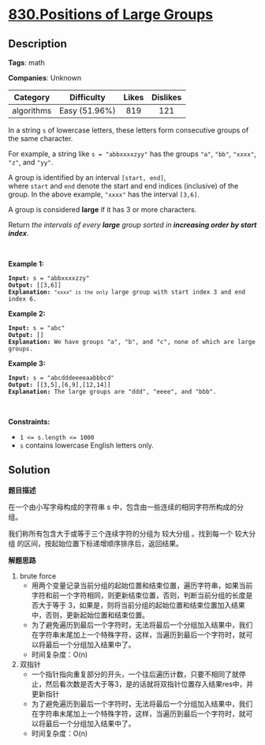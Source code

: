 # [830.Positions of Large Groups](https://leetcode.com/problems/positions-of-large-groups/description/)

## Description

**Tags**: math

**Companies**: Unknown

|  Category  |  Difficulty   | Likes | Dislikes |
| :--------: | :-----------: | :---: | :------: |
| algorithms | Easy (51.96%) |  819  |   121    |

<p>In a string <code><font face="monospace">s</font></code>&nbsp;of lowercase letters, these letters form consecutive groups of the same character.</p>
<p>For example, a string like <code>s = &quot;abbxxxxzyy&quot;</code> has the groups <code>&quot;a&quot;</code>, <code>&quot;bb&quot;</code>, <code>&quot;xxxx&quot;</code>, <code>&quot;z&quot;</code>, and&nbsp;<code>&quot;yy&quot;</code>.</p>
<p>A group is identified by an interval&nbsp;<code>[start, end]</code>, where&nbsp;<code>start</code>&nbsp;and&nbsp;<code>end</code>&nbsp;denote the start and end&nbsp;indices (inclusive) of the group. In the above example,&nbsp;<code>&quot;xxxx&quot;</code>&nbsp;has the interval&nbsp;<code>[3,6]</code>.</p>
<p>A group is considered&nbsp;<strong>large</strong>&nbsp;if it has 3 or more characters.</p>
<p>Return&nbsp;<em>the intervals of every <strong>large</strong> group sorted in&nbsp;<strong>increasing order by start index</strong></em>.</p>
<p>&nbsp;</p>
<p><strong class="example">Example 1:</strong></p>
<pre><code><strong>Input:</strong> s = &quot;abbxxxxzzy&quot;
<strong>Output:</strong> [[3,6]]
<strong>Explanation:</strong> <code>&quot;xxxx&quot; is the only </code>large group with start index 3 and end index 6.</code></pre>
<p><strong class="example">Example 2:</strong></p>
<pre><code><strong>Input:</strong> s = &quot;abc&quot;
<strong>Output:</strong> []
<strong>Explanation:</strong> We have groups &quot;a&quot;, &quot;b&quot;, and &quot;c&quot;, none of which are large groups.</code></pre>
<p><strong class="example">Example 3:</strong></p>
<pre><code><strong>Input:</strong> s = &quot;abcdddeeeeaabbbcd&quot;
<strong>Output:</strong> [[3,5],[6,9],[12,14]]
<strong>Explanation:</strong> The large groups are &quot;ddd&quot;, &quot;eeee&quot;, and &quot;bbb&quot;.</code></pre>
<p>&nbsp;</p>
<p><strong>Constraints:</strong></p>
<ul>
  <li><code>1 &lt;= s.length &lt;= 1000</code></li>
  <li><code>s</code> contains lowercase English letters only.</li>
</ul>

## Solution

**题目描述**

在一个由小写字母构成的字符串 s 中，包含由一些连续的相同字符所构成的分组。

我们称所有包含大于或等于三个连续字符的分组为 较大分组 。找到每一个 较大分组 的区间，按起始位置下标递增顺序排序后，返回结果。

**解题思路**

1. brute force
   - 用两个变量记录当前分组的起始位置和结束位置，遍历字符串，如果当前字符和前一个字符相同，则更新结束位置，否则，判断当前分组的长度是否大于等于 3，如果是，则将当前分组的起始位置和结束位置加入结果中，否则，更新起始位置和结束位置。
   - 为了避免遍历到最后一个字符时，无法将最后一个分组加入结果中，我们在字符串末尾加上一个特殊字符，这样，当遍历到最后一个字符时，就可以将最后一个分组加入结果中了。
   - 时间复杂度：O(n)
2. 双指针
   - 一个指针指向重复部分的开头，一个往后遍历计数，只要不相同了就停止，然后看次数是否大于等3，是的话就将双指针位置存入结果res中，并更新指针
   - 为了避免遍历到最后一个字符时，无法将最后一个分组加入结果中，我们在字符串末尾加上一个特殊字符，这样，当遍历到最后一个字符时，就可以将最后一个分组加入结果中了。
   - 时间复杂度：O(n)
